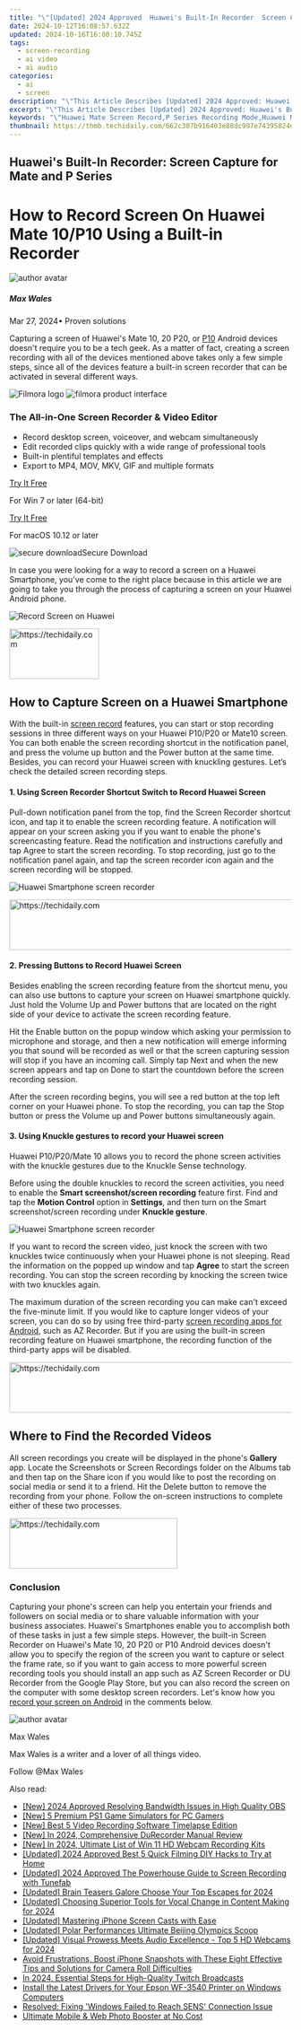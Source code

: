 ```yaml
---
title: "\"[Updated] 2024 Approved  Huawei's Built-In Recorder  Screen Capture for Mate and P Series\""
date: 2024-10-12T16:08:57.632Z
updated: 2024-10-16T16:08:10.745Z
tags: 
  - screen-recording
  - ai video
  - ai audio
categories: 
  - ai
  - screen
description: "\"This Article Describes [Updated] 2024 Approved: Huawei's Built-In Recorder: Screen Capture for Mate and P Series\""
excerpt: "\"This Article Describes [Updated] 2024 Approved: Huawei's Built-In Recorder: Screen Capture for Mate and P Series\""
keywords: "\"Huawei Mate Screen Record,P Series Recording Mode,Huawei Mate Capture Feature,Huawei Mate Screenshot,P Series Built-In Recorder,Mate/P Series Screen Save,Huawei Mate/P Video Capture\""
thumbnail: https://thmb.techidaily.com/662c307b916403e88dc997e74395824da6bd2c6533fd74096afaf9205f685325.jpg
---
```


## Huawei's Built-In Recorder: Screen Capture for Mate and P Series

# How to Record Screen On Huawei Mate 10/P10 Using a Built-in Recorder

![author avatar](https://images.wondershare.com/filmora/article-images/max-wales-author.jpg)

##### Max Wales

 Mar 27, 2024• Proven solutions

Capturing a screen of Huawei's Mate 10, 20 P20, or [P10](https://tools.techidaily.com/wondershare/filmora/download/) Android devices doesn't require you to be a tech geek. As a matter of fact, creating a screen recording with all of the devices mentioned above takes only a few simple steps, since all of the devices feature a built-in screen recorder that can be activated in several different ways.

![Filmora logo](https://images.wondershare.com/filmora/logo_icon/wondershare-filmora-logo-horizontal.png) ![filmora product interface](https://images.wondershare.com/filmora/images/common/filmora-product-banner.png)

### The All-in-One Screen Recorder & Video Editor

* Record desktop screen, voiceover, and webcam simultaneously
* Edit recorded clips quickly with a wide range of professional tools
* Built-in plentiful templates and effects
* Export to MP4, MOV, MKV, GIF and multiple formats

[Try It Free](https://tools.techidaily.com/wondershare/filmora/download/)

For Win 7 or later (64-bit)

[Try It Free](https://tools.techidaily.com/wondershare/filmora/download/)

For macOS 10.12 or later

![secure download](https://static.wondershare.com/images-filmora/images/common/securety.svg)Secure Download

In case you were looking for a way to record a screen on a Huawei Smartphone, you've come to the right place because in this article we are going to take you through the process of capturing a screen on your Huawei Android phone.

![Record Screen on Huawei](https://images.wondershare.com/filmora/article-images/record-screen-on-huawei.jpg)

<!-- affiliate ads begin -->
<a href="https://aligracehair.sjv.io/c/5597632/2135352/19272" target="_top" id="2135352">
  <img src="//a.impactradius-go.com/display-ad/19272-2135352" border="0" alt="https://techidaily.com" width="160" height="90"/>
</a>
<img height="0" width="0" src="https://aligracehair.sjv.io/i/5597632/2135352/19272" style="position:absolute;visibility:hidden;" border="0" />
<!-- affiliate ads end -->

## How to Capture Screen on a Huawei Smartphone

With the built-in [screen record](https://tools.techidaily.com/wondershare/filmora/download/) features, you can start or stop recording sessions in three different ways on your Huawei P10/P20 or Mate10 screen. You can both enable the screen recording shortcut in the notification panel, and press the volume up button and the Power button at the same time. Besides, you can record your Huawei screen with knuckling gestures. Let’s check the detailed screen recording steps.

#### 1. Using Screen Recorder Shortcut Switch to Record Huawei Screen

Pull-down notification panel from the top, find the Screen Recorder shortcut icon, and tap it to enable the screen recording feature. A notification will appear on your screen asking you if you want to enable the phone's screencasting feature. Read the notification and instructions carefully and tap Agree to start the screen recording. To stop recording, just go to the notification panel again, and tap the screen recorder icon again and the screen recording will be stopped.

![Huawei Smartphone screen recorder](https://images.wondershare.com/filmora/article-images/huawei-screen-recorder-shortcut.jpg)

<!-- affiliate ads begin -->
<a href="https://aligracehair.sjv.io/c/5597632/1972698/19272" target="_top" id="1972698">
  <img src="//a.impactradius-go.com/display-ad/19272-1972698" border="0" alt="https://techidaily.com" width="728" height="90"/>
</a>
<img height="0" width="0" src="https://aligracehair.sjv.io/i/5597632/1972698/19272" style="position:absolute;visibility:hidden;" border="0" />
<!-- affiliate ads end -->

#### 2. Pressing Buttons to Record Huawei Screen

Besides enabling the screen recording feature from the shortcut menu, you can also use buttons to capture your screen on Huawei smartphone quickly. Just hold the Volume Up and Power buttons that are located on the right side of your device to activate the screen recording feature.

Hit the Enable button on the popup window which asking your permission to microphone and storage, and then a new notification will emerge informing you that sound will be recorded as well or that the screen capturing session will stop if you have an incoming call. Simply tap Next and when the new screen appears and tap on Done to start the countdown before the screen recording session.

After the screen recording begins, you will see a red button at the top left corner on your Huawei phone. To stop the recording, you can tap the Stop button or press the Volume up and Power buttons simultaneously again.

#### 3. Using Knuckle gestures to record your Huawei screen

Huawei P10/P20/Mate 10 allows you to record the phone screen activities with the knuckle gestures due to the Knuckle Sense technology.

Before using the double knuckles to record the screen activities, you need to enable the **Smart screenshot/screen recording** feature first. Find and tap the **Motion Control** option in **Settings**, and then turn on the Smart screenshot/screen recording under **Knuckle gesture**.

![Huawei Smartphone screen recorder](https://images.wondershare.com/filmora/article-images/hauwei-record-screen-knuckle-gesture-setting.jpg)

If you want to record the screen video, just knock the screen with two knuckles twice continuously when your Huawei phone is not sleeping. Read the information on the popped up window and tap **Agree** to start the screen recording. You can stop the screen recording by knocking the screen twice with two knuckles again.

The maximum duration of the screen recording you can make can't exceed the five-minute limit. If you would like to capture longer videos of your screen, you can do so by using free third-party [screen recording apps for Android](https://tools.techidaily.com/wondershare/filmora/download/), such as AZ Recorder. But if you are using the built-in screen recording feature on Huawei smartphone, the recording function of the third-party apps will be disabled.

<!-- affiliate ads begin -->
<a href="https://aligracehair.sjv.io/c/5597632/1896532/19272" target="_top" id="1896532">
  <img src="//a.impactradius-go.com/display-ad/19272-1896532" border="0" alt="https://techidaily.com" width="728" height="90"/>
</a>
<img height="0" width="0" src="https://aligracehair.sjv.io/i/5597632/1896532/19272" style="position:absolute;visibility:hidden;" border="0" />
<!-- affiliate ads end -->

## Where to Find the Recorded Videos

All screen recordings you create will be displayed in the phone's **Gallery** app. Locate the Screenshots or Screen Recordings folder on the Albums tab and then tap on the Share icon if you would like to post the recording on social media or send it to a friend. Hit the Delete button to remove the recording from your phone. Follow the on-screen instructions to complete either of these two processes.

<!-- affiliate ads begin -->
<a href="https://aligracehair.sjv.io/c/5597632/1886069/19272" target="_top" id="1886069">
  <img src="//a.impactradius-go.com/display-ad/19272-1886069" border="0" alt="https://techidaily.com" width="300" height="90"/>
</a>
<img height="0" width="0" src="https://aligracehair.sjv.io/i/5597632/1886069/19272" style="position:absolute;visibility:hidden;" border="0" />
<!-- affiliate ads end -->

### Conclusion

Capturing your phone's screen can help you entertain your friends and followers on social media or to share valuable information with your business associates. Huawei's Smartphones enable you to accomplish both of these tasks in just a few simple steps. However, the built-in Screen Recorder on Huawei's Mate 10, 20 P20 or P10 Android devices doesn't allow you to specify the region of the screen you want to capture or select the frame rate, so if you want to gain access to more powerful screen recording tools you should install an app such as AZ Screen Recorder or DU Recorder from the Google Play Store, but you can also record the screen on the computer with some desktop screen recorders. Let's know how you [record your screen on Android](https://tools.techidaily.com/wondershare/filmora/download/) in the comments below.

![author avatar](https://images.wondershare.com/filmora/article-images/max-wales-author.jpg)

Max Wales

Max Wales is a writer and a lover of all things video.

Follow @Max Wales

<ins class="adsbygoogle"
      style="display:block"
      data-ad-client="ca-pub-7571918770474297"
      data-ad-slot="8358498916"
      data-ad-format="auto"
      data-full-width-responsive="true"></ins>

<span class="atpl-alsoreadstyle">Also read:</span>
<div><ul>
<li><a href="https://screen-sharing-recording.techidaily.com/new-2024-approved-resolving-bandwidth-issues-in-high-quality-obs/"><u>[New] 2024 Approved Resolving Bandwidth Issues in High Quality OBS</u></a></li>
<li><a href="https://screen-sharing-recording.techidaily.com/new-5-premium-ps1-game-simulators-for-pc-gamers/"><u>[New] 5 Premium PS1 Game Simulators for PC Gamers</u></a></li>
<li><a href="https://screen-sharing-recording.techidaily.com/new-best-5-video-recording-software-timelapse-edition/"><u>[New] Best 5 Video Recording Software Timelapse Edition</u></a></li>
<li><a href="https://screen-sharing-recording.techidaily.com/new-in-2024-comprehensive-durecorder-manual-review/"><u>[New] In 2024, Comprehensive DuRecorder Manual Review</u></a></li>
<li><a href="https://screen-sharing-recording.techidaily.com/new-in-2024-ultimate-list-of-win-11-hd-webcam-recording-kits/"><u>[New] In 2024, Ultimate List of Win 11 HD Webcam Recording Kits</u></a></li>
<li><a href="https://fox-cloud.techidaily.com/updated-2024-approved-best-5-quick-filming-diy-hacks-to-try-at-home/"><u>[Updated] 2024 Approved Best 5 Quick Filming DIY Hacks to Try at Home</u></a></li>
<li><a href="https://video-capture.techidaily.com/updated-2024-approved-the-powerhouse-guide-to-screen-recording-with-tunefab/"><u>[Updated] 2024 Approved The Powerhouse Guide to Screen Recording with Tunefab</u></a></li>
<li><a href="https://screen-sharing-recording.techidaily.com/updated-brain-teasers-galore-choose-your-top-escapes-for-2024/"><u>[Updated] Brain Teasers Galore Choose Your Top Escapes for 2024</u></a></li>
<li><a href="https://youtube-sure.techidaily.com/ed-choosing-superior-tools-for-vocal-change-in-content-making-for-2024/"><u>[Updated] Choosing Superior Tools for Vocal Change in Content Making for 2024</u></a></li>
<li><a href="https://screen-video-capture.techidaily.com/updated-mastering-iphone-screen-casts-with-ease/"><u>[Updated] Mastering iPhone Screen Casts with Ease</u></a></li>
<li><a href="https://extra-skills.techidaily.com/updated-polar-performances-ultimate-beijing-olympics-scoop/"><u>[Updated] Polar Performances Ultimate Beijing Olympics Scoop</u></a></li>
<li><a href="https://screen-sharing-recording.techidaily.com/updated-visual-prowess-meets-audio-excellence-top-5-hd-webcams-for-2024/"><u>[Updated] Visual Prowess Meets Audio Excellence - Top 5 HD Webcams for 2024</u></a></li>
<li><a href="https://fox-that.techidaily.com/avoid-frustrations-boost-iphone-snapshots-with-these-eight-effective-tips-and-solutions-for-camera-roll-difficulties/"><u>Avoid Frustrations, Boost iPhone Snapshots with These Eight Effective Tips and Solutions for Camera Roll Difficulties</u></a></li>
<li><a href="https://screen-sharing-recording.techidaily.com/in-2024-essential-steps-for-high-quality-twitch-broadcasts/"><u>In 2024, Essential Steps for High-Quality Twitch Broadcasts</u></a></li>
<li><a href="https://win-dash.techidaily.com/install-the-latest-drivers-for-your-epson-wf-3540-printer-on-windows-computers/"><u>Install the Latest Drivers for Your Epson WF-3540 Printer on Windows Computers</u></a></li>
<li><a href="https://common-error.techidaily.com/resolved-fixing-windows-failed-to-reach-sens-connection-issue/"><u>Resolved: Fixing 'Windows Failed to Reach SENS' Connection Issue</u></a></li>
<li><a href="https://fox-friendly.techidaily.com/ultimate-mobile-and-web-photo-booster-at-no-cost/"><u>Ultimate Mobile & Web Photo Booster at No Cost</u></a></li>
</ul></div>


